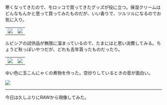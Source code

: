 寒くなってきたので、モロッコで買ってきたグッズが役に立つ。保湿クリームはどんなもんかと思って買ってみたものだが、いい香りで、ツルツルになるのでお気に入り。

<table>
  <tr>
    <td><img src="https://photos.old.apkas.net/medium/202410/20241010-095549.webp" /></td>
    <td><img src="https://photos.old.apkas.net/medium/202410/20241010-101023.webp" /></td>
  </tr>
</table>

ルピシアの試供品が無限に溜まっているので、たまにはと思い消費してみる。ちょうど秋っぽいやつだが、どれも去年貰ったものだったり。

<table>
  <tr>
    <td><img src="https://photos.old.apkas.net/medium/202410/20241010-142738.webp" /></td>
    <td><img src="https://photos.old.apkas.net/medium/202410/20241010-143009.webp" /></td>
  </tr>
</table>

ゆい色に玉こんにゃくの煮物を作った。空炒りしているときの音が面白い。

![](https://photos.old.apkas.net/medium/202410/20241010-183138.webp)

---

今日は久しぶりにRAWから現像してみた。
